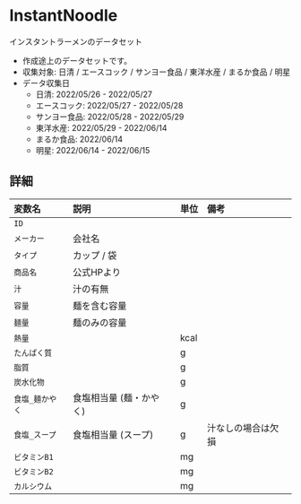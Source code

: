 # InstantNoodle
インスタントラーメンのデータセット

* 作成途上のデータセットです。
* 収集対象: 日清 / エースコック / サンヨー食品 / 東洋水産 / まるか食品 / 明星
* データ収集日
   * 日清: 2022/05/26 - 2022/05/27
   * エースコック: 2022/05/27 - 2022/05/28
   * サンヨー食品: 2022/05/28 - 2022/05/29
   * 東洋水産: 2022/05/29 - 2022/06/14
   * まるか食品: 2022/06/14
   * 明星: 2022/06/14 - 2022/06/15

## 詳細

|変数名|説明|単位|備考|
|:---|:---|:---|:---|
|`ID`||||
|`メーカー`|会社名|||
|`タイプ`|カップ / 袋|||
|`商品名`|公式HPより|||
|`汁`|汁の有無|||
|`容量`|麺を含む容量|||
|`麺量`|麺のみの容量|||
|`熱量`||kcal||
|`たんぱく質`||g||
|`脂質`||g||
|`炭水化物`||g||
|`食塩_麺かやく`|食塩相当量 (麺・かやく)|g||
|`食塩_スープ`|食塩相当量 (スープ)|g|汁なしの場合は欠損|
|`ビタミンB1`||mg||
|`ビタミンB2`||mg||
|`カルシウム`||mg||
